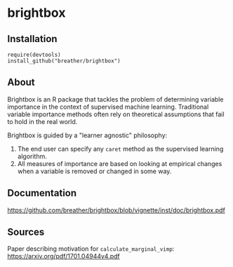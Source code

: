 # brightbox

## Installation

```
require(devtools) 
install_github("breather/brightbox")
```

## About
Brightbox is an R package that tackles the problem of determining variable importance in the context of supervised machine learning. Traditional variable importance methods often rely on theoretical assumptions that fail to hold in the real world.

Brightbox is guided by a "learner agnostic" philosophy: 

1. The end user can specify any `caret` method as the supervised learning algorithm. 
2. All measures of importance are based on looking at empirical changes when a variable is removed or changed in some way.

## Documentation
https://github.com/breather/brightbox/blob/vignette/inst/doc/brightbox.pdf

## Sources
Paper describing motivation for `calculate_marginal_vimp`:
https://arxiv.org/pdf/1701.04944v4.pdf



